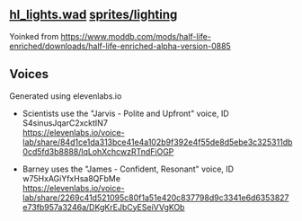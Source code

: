 ## [hl_lights.wad](./hl_lights.wad) [sprites/lighting](./sprites/lighting)
Yoinked from https://www.moddb.com/mods/half-life-enriched/downloads/half-life-enriched-alpha-version-0885

## Voices
Generated using elevenlabs.io

- Scientists use the "Jarvis - Polite and Upfront" voice, ID S4sinusJqarC2xcktIN7  
  https://elevenlabs.io/voice-lab/share/84d1ce1da313bce41e4a102b9f392e4f55de8d5ebe3c325311db0cd5fd3b8888/lqLohXchcwzRTndFiOGP

- Barney uses the "James - Confident, Resonant" voice, ID w75HxAGiYfxHsa8QFbMe  
  https://elevenlabs.io/voice-lab/share/2269c41d521095c80f1a51e420c837798d9c3341e6d6353827e73fb957a3246a/DKgKrEJbCyESeiVVgKOb
